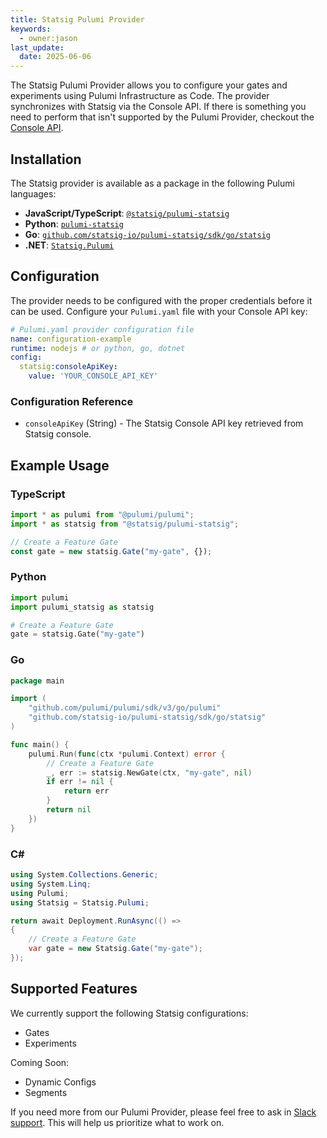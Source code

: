 ```yaml
---
title: Statsig Pulumi Provider
keywords:
  - owner:jason
last_update:
  date: 2025-06-06
---
```


The Statsig Pulumi Provider allows you to configure your gates and experiments using Pulumi Infrastructure as Code. The provider synchronizes with Statsig via the Console API. If there is something you need to perform that isn't supported by the Pulumi Provider, checkout the [Console API](/console-api/introduction).

## Installation

The Statsig provider is available as a package in the following Pulumi languages:

- **JavaScript/TypeScript**: [`@statsig/pulumi-statsig`](https://www.npmjs.com/package/@statsig/pulumi-statsig)
- **Python**: [`pulumi-statsig`](https://pypi.org/project/pulumi-statsig/)
- **Go**: [`github.com/statsig-io/pulumi-statsig/sdk/go/statsig`](https://github.com/statsig-io/pulumi-statsig)
- **.NET**: [`Statsig.Pulumi`](https://www.nuget.org/packages/Statsig.Pulumi)

## Configuration

The provider needs to be configured with the proper credentials before it can be used. Configure your `Pulumi.yaml` file with your Console API key:

```yaml
# Pulumi.yaml provider configuration file
name: configuration-example
runtime: nodejs # or python, go, dotnet
config:
  statsig:consoleApiKey:
    value: 'YOUR_CONSOLE_API_KEY'
```

### Configuration Reference

- `consoleApiKey` (String) - The Statsig Console API key retrieved from Statsig console.

## Example Usage

### TypeScript

```typescript
import * as pulumi from "@pulumi/pulumi";
import * as statsig from "@statsig/pulumi-statsig";

// Create a Feature Gate
const gate = new statsig.Gate("my-gate", {});
```

### Python

```python
import pulumi
import pulumi_statsig as statsig

# Create a Feature Gate
gate = statsig.Gate("my-gate")
```

### Go

```go
package main

import (
    "github.com/pulumi/pulumi/sdk/v3/go/pulumi"
    "github.com/statsig-io/pulumi-statsig/sdk/go/statsig"
)

func main() {
    pulumi.Run(func(ctx *pulumi.Context) error {
        // Create a Feature Gate
        _, err := statsig.NewGate(ctx, "my-gate", nil)
        if err != nil {
            return err
        }
        return nil
    })
}
```

### C#

```csharp
using System.Collections.Generic;
using System.Linq;
using Pulumi;
using Statsig = Statsig.Pulumi;

return await Deployment.RunAsync(() => 
{
    // Create a Feature Gate
    var gate = new Statsig.Gate("my-gate");
});
```

## Supported Features

We currently support the following Statsig configurations:

- Gates
- Experiments

Coming Soon:

- Dynamic Configs
- Segments

If you need more from our Pulumi Provider, please feel free to ask in [Slack support](https://statsigcommunity.slack.com/archives/C01RAKM10TD). This will help us prioritize what to work on.
